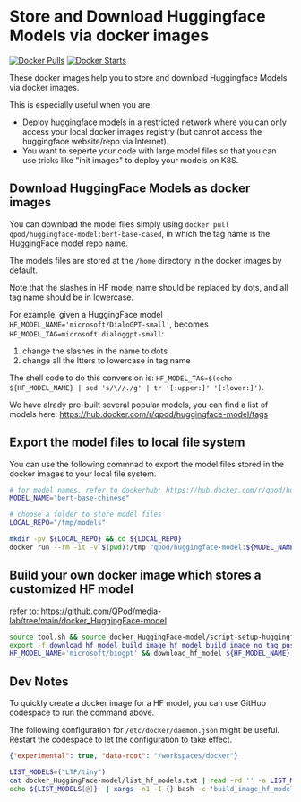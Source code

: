 # Store and Download Huggingface Models via docker images

[![Docker Pulls](https://img.shields.io/docker/pulls/qpod/huggingface-model.svg)](https://hub.docker.com/r/qpod/huggingface-model)
[![Docker Starts](https://img.shields.io/docker/stars/qpod/huggingface-model.svg)](https://hub.docker.com/r/qpod/huggingface-model)

These docker images help you to store and download Huggingface Models via docker images.

This is especially useful when you are:

- Deploy huggingface models in a restricted network where you can only access your local docker images registry (but cannot access the huggingface website/repo via Internet).
- You want to seperte your code with large model files so that you can use tricks like "init images" to deploy your models on K8S.

## Download HuggingFace Models as docker images

You can download the model files simply using `docker pull qpod/huggingface-model:bert-base-cased`, in which the tag name is the HuggingFace model repo name.

The models files are stored at the `/home` directory in the docker images by default.

Note that the slashes in HF model name should be replaced by dots, and all tag name should be in lowercase.

For example, given a HuggingFace model `HF_MODEL_NAME='microsoft/DialoGPT-small'`, becomes `HF_MODEL_TAG=microsoft.dialoggpt-small`:

1. change the slashes in the name to dots
2. change all the ltters to lowercase in tag name

The shell code to do this conversion is: `HF_MODEL_TAG=$(echo ${HF_MODEL_NAME} | sed 's/\//./g' | tr '[:upper:]' '[:lower:]')`.

We have alrady pre-built several popular models, you can find a list of models here: https://hub.docker.com/r/qpod/huggingface-model/tags

## Export the model files to local file system

You can use the following commnad to export the model files stored in the docker images to your local file system.

```bash
# for model names, refer to dockerhub: https://hub.docker.com/r/qpod/huggingface-model/tags
MODEL_NAME="bert-base-chinese"

# choose a folder to store model files
LOCAL_REPO="/tmp/models"

mkdir -pv ${LOCAL_REPO} && cd ${LOCAL_REPO}
docker run --rm -it -v $(pwd):/tmp "qpod/huggingface-model:${MODEL_NAME}"
```

## Build your own docker image which stores a customized HF model

refer to: https://github.com/QPod/media-lab/tree/main/docker_HuggingFace-model

```bash
source tool.sh && source docker_HuggingFace-model/script-setup-huggingface.sh
export -f download_hf_model build_image_hf_model build_image_no_tag push_image
HF_MODEL_NAME='microsoft/biogpt' && download_hf_model ${HF_MODEL_NAME} && build_image_hf_model ${HF_MODEL_NAME}
```

## Dev Notes

To quickly create a docker image for a HF model, you can use GitHub codespace to run the command above.

The following configuration for `/etc/docker/daemon.json` might be useful. Restart the codespace to let the configuration to take effect.

```json
{"experimental": true, "data-root": "/workspaces/docker"}
```

```bash
LIST_MODELS=("LTP/tiny")
cat docker_HuggingFace-model/list_hf_models.txt | read -rd '' -a LIST_MODELS_BAK
echo ${LIST_MODELS[@]}  | xargs -n1 -I {} bash -c 'build_image_hf_model "$@"' _ {} ;
```
